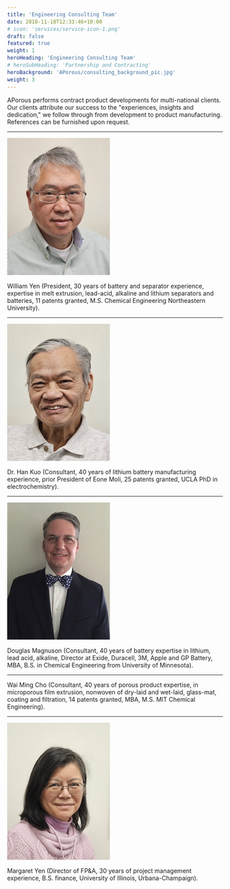 ```yaml
---
title: 'Engineering Consulting Team'
date: 2018-11-18T12:33:46+10:00
# icon: 'services/service-icon-1.png'
draft: false
featured: true
weight: 1
heroHeading: 'Engineering Consulting Team'
# heroSubHeading: 'Partnership and Contracting'
heroBackground: 'APorous/consulting_background_pic.jpg'
weight: 3
---
```



APorous performs contract product developments for multi-national clients.  Our clients attribute our success to the "experiences, insights and dedication," we follow through from development to product manufacturing.  References can be furnished upon request.

---
![byen](/APorous/byen.jpg)

William Yen (President, 30 years of battery and separator experience, expertise in melt extrusion, lead-acid, alkaline and lithium separators and batteries, 11 patents granted, M.S. Chemical Engineering Northeastern University).

---

![hkuo](/APorous/hkuo.jpg)

Dr. Han Kuo (Consultant, 40 years of lithium battery manufacturing experience, prior President of Eone Moli, 25 patents granted, UCLA PhD in electrochemistry).

---

![dmagnuson](/APorous/dmagnuson.jpg)

Douglas Magnuson (Consultant, 40 years of battery expertise in lithium, lead acid, alkaline, Director at Exide, Duracell, 3M, Apple and GP Battery, MBA, B.S. in Chemical Engineering from University of Minnesota).

---

Wai Ming Cho (Consultant, 40 years of porous product expertise, in microporous film extrusion, nonwoven of dry-laid and wet-laid, glass-mat, coating and filtration, 14 patents granted, MBA, M.S. MIT Chemical Engineering).

---

![myen](/APorous/myen.jpg)

Margaret Yen (Director of FP&A, 30 years of project management experience, B.S. finance, University of Illinois, Urbana-Champaign).